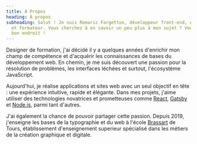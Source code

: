 ```yaml
---
title: À Propos
heading: À propos
subheading: Salut ! Je suis Romaric Fargetton, développeur front-end, designer
  et formateur. Vous cherchez à en savoir un peu plus à mon sujet ? Vous êtes au
  bon endroit !
---
```

Designer de formation, j'ai décidé il y a quelques années d'enrichir mon champ de compétence et d'acquérir les connaissances de bases du développement web. En chemin, je me suis découvert une passion pour la résolution de problèmes, les interfaces léchées et surtout, l'écosystème JavaScript. 

Aujourd'hui, je réalise applications et sites web avec un seul objectif en tête : une expérience intuitive, rapide et élégante. Dans mes projets, j'aime utiliser des technologies novatrices et prometteuses comme [React](https://fr.reactjs.org), [Gatsby](https://www.gatsbyjs.org) et [Node.js](https://nodejs.org/fr), parmi tant d'autres. 

J'ai également la chance de pouvoir partager cette passion. Depuis 2019, j'enseigne les bases de la typographie et du web à l'école [Brassart](https://www.brassart.fr) de Tours, établissement d'enseignement superieur spécialisé dans les métiers de la création graphique et digitale. 